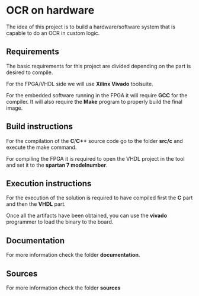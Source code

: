 # OCR on hardware

The idea of this project is to build a hardware/software system that is capable to do an OCR in custom logic.

## Requirements

The basic requirements for this project are divided depending on the part is desired to compile.

For the FPGA/VHDL side we will use **Xilinx Vivado** toolsuite.

For the embedded software running in the FPGA it will require **GCC** for the compiler. It will also require the **Make** program to properly build the final image.

## Build instructions

For the compilation of the **C**/**C++** source code go to the folder **src/c** and execute the make command.

For compiling the FPGA it is required to open the VHDL project in the tool and set it to the **spartan 7 modelnumber**.

## Execution instructions

For the execution of the solution is required to have compiled first the **C** part and then the **VHDL** part.

Once all the artifacts have been obtained, you can use the **vivado** programmer to load the binary to the board.


## Documentation

For more information check the folder **documentation**.

## Sources

For more information check the folder **sources**


